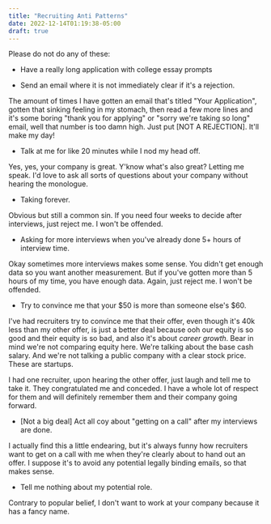 ```yaml
---
title: "Recruiting Anti Patterns"
date: 2022-12-14T01:19:38-05:00
draft: true
---
```


Please do not do any of these:

- Have a really long application with college essay prompts

- Send an email where it is not immediately clear if it's a rejection.

The amount of times I have gotten an email that's titled "Your
Application", gotten that sinking feeling in my stomach, then read a
few more lines and it's some boring "thank you for applying" or "sorry
we're taking so long" email, well that number is too damn high. Just
put [NOT A REJECTION]. It'll make my day!

- Talk at me for like 20 minutes while I nod my head off.

Yes, yes, your company is great. Y'know what's also great? Letting me
speak. I'd love to ask all sorts of questions about your company
without hearing the monologue.

- Taking forever.

Obvious but still a common sin. If you need four weeks to decide after
interviews, just reject me. I won't be offended.

- Asking for more interviews when you've already done 5+ hours of
  interview time.

Okay sometimes more interviews makes some sense. You didn't get enough
data so you want another measurement. But if you've gotten more than 5
hours of my time, you have enough data. Again, just reject me. I won't
be offended.

- Try to convince me that your $50 is more than someone else's $60.

I've had recruiters try to convince me that their offer, even though
it's 40k less than my other offer, is just a better deal because ooh
our equity is so good and their equity is so bad, and also it's about
*career growth*. Bear in mind we're not comparing equity here. We're
talking about the base cash salary. And we're not talking a public
company with a clear stock price. These are startups.

I had one recruiter, upon hearing the other offer, just laugh and tell
me to take it. They congratulated me and conceded. I have a whole lot
of respect for them and will definitely remember them and their
company going forward.

- [Not a big deal] Act all coy about "getting on a call" after my
  interviews are done.

I actually find this a little endearing, but it's always funny how
recruiters want to get on a call with me when they're clearly about to
hand out an offer. I suppose it's to avoid any potential legally
binding emails, so that makes sense.

- Tell me nothing about my potential role.

Contrary to popular belief, I don't want to work at your company
because it has a fancy name.
